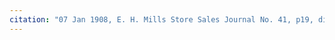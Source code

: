 ```yaml
---
citation: "07 Jan 1908, E. H. Mills Store Sales Journal No. 41, p19, digital photograph of book owned by Brooktondale collector"
---
```


